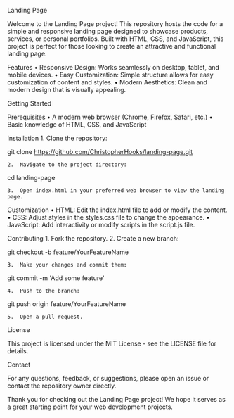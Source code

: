 Landing Page

Welcome to the Landing Page project! This repository hosts the code for a simple and responsive landing page designed to showcase products, services, or personal portfolios. Built with HTML, CSS, and JavaScript, this project is perfect for those looking to create an attractive and functional landing page.

Features
	•	Responsive Design: Works seamlessly on desktop, tablet, and mobile devices.
	•	Easy Customization: Simple structure allows for easy customization of content and styles.
	•	Modern Aesthetics: Clean and modern design that is visually appealing.

Getting Started

Prerequisites
	•	A modern web browser (Chrome, Firefox, Safari, etc.)
	•	Basic knowledge of HTML, CSS, and JavaScript

Installation
	1.	Clone the repository:

git clone https://github.com/ChristopherHooks/landing-page.git


	2.	Navigate to the project directory:

cd landing-page


	3.	Open index.html in your preferred web browser to view the landing page.

Customization
	•	HTML: Edit the index.html file to add or modify the content.
	•	CSS: Adjust styles in the styles.css file to change the appearance.
	•	JavaScript: Add interactivity or modify scripts in the script.js file.

Contributing
	1.	Fork the repository.
	2.	Create a new branch:

git checkout -b feature/YourFeatureName


	3.	Make your changes and commit them:

git commit -m 'Add some feature'


	4.	Push to the branch:

git push origin feature/YourFeatureName


	5.	Open a pull request.

License

This project is licensed under the MIT License - see the LICENSE file for details.

Contact

For any questions, feedback, or suggestions, please open an issue or contact the repository owner directly.

Thank you for checking out the Landing Page project! We hope it serves as a great starting point for your web development projects.